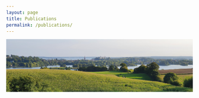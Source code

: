 ```yaml
---
layout: page
title: Publications
permalink: /publications/
---
```


![Image](/images/ploen_castle_banner.png)

<script src="https://bibbase.org/show?bib=https://molsysevol.github.io/Publications.bib&jsonp=1&theme=simple&owner=none"></script>
 
